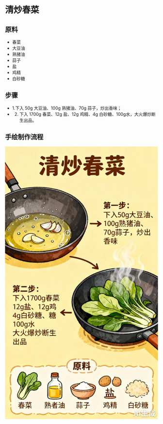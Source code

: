 # 清炒春菜

## 原料

- 春菜
- 大豆油
- 熟猪油
- 蒜子
- 盐
- 鸡精
- 白砂糖

## 步骤
- 1.下入 50g 大豆油、100g 熟猪油、70g 蒜子，炒出香味；
- 2. 下入 1700g 春菜、12g 盐、12g 鸡精、4g 白砂糖、100g水，大火爆炒断生出品。

## 手绘制作流程

![手绘制作流程](../images/炒菜/清炒春菜.jpg)

